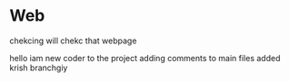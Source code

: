 # Web

chekcing 
will chekc that webpage

hello  iam new coder to the project
adding comments to main files
added krish branchgiy